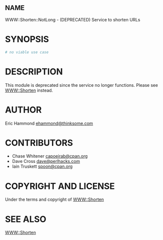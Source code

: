 ## NAME

WWW::Shorten::NotLong - (DEPRECATED) Service to shorten URLs

# SYNOPSIS

```perl
# no viable use case
```

# DESCRIPTION

This module is deprecated since the service no longer functions.  Please
see [WWW::Shorten](https://metacpan.org/pod/WWW::Shorten) instead.

# AUTHOR

Eric Hammond ehammond@thinksome.com

# CONTRIBUTORS

- Chase Whitener capoeirab@cpan.org
- Dave Cross dave@perlhacks.com
- Iain Truskett spoon@cpan.org

# COPYRIGHT AND LICENSE

Under the terms and copyright of [WWW::Shorten](https://metacpan.org/pod/WWW::Shorten)

# SEE ALSO

[WWW::Shorten](https://metacpan.org/pod/WWW::Shorten)
